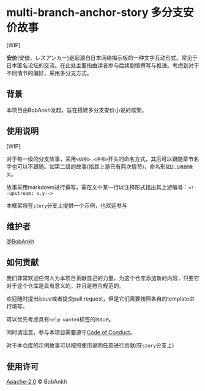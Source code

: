 # multi-branch-anchor-story 多分支安价故事

[WIP]

**安价**(安価，レスアンカー)是起源自日本网络揭示板的一种文字互动形式。常见于日本匿名论坛的交流。在此处主要指由读者参与后续剧情撰写与推进。考虑到对于不同情节的偏好，采用多分支方式。

## 背景

本项目由BobAnkh发起，旨在搭建多分支安价小说的框架。

## 使用说明

[WIP]

对于每一级的分支故事，采用`<级别>.<序号>`开头的命名方式，其后可以跟随章节名字也可以不跟随。如第二级的故事(指其上游已有两次情节)，命名形如`2.1缘起缘灭`。

故事采用markdown进行撰写，需在文中某一行以注释形式指出其上游编号：`<!--upstream: x.y-->`

本框架将在`story`分支上提供一个示例，也欢迎参与

## 维护者

[@BobAnkh](https://github.com/BobAnkh)

## 如何贡献

我们非常欢迎任何人为本项目贡献自己的力量，为这个仓库添加新的内容，只要它对于这个仓库是具有意义的，并且是符合规范的。

欢迎随时提出issue或者提交pull request，但是它们需要按照各自的template进行填写。

可以优先考虑具有`help wanted`标签的issue。

同时请注意，参与本项目需要遵守[Code of Conduct](/CODE_OF_CONDUCT.md)。

对于本仓库的示例故事可以按照使用说明任意进行贡献(在`story`分支上)

## 使用许可

[Apache-2.0](/LICENSE) © BobAnkh
